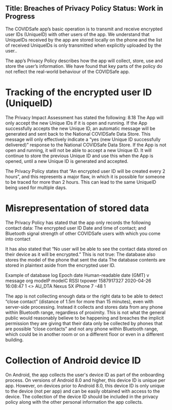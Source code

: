 Title: Breaches of Privacy Policy
Status: Work in Progress
---

The COVIDSafe app’s basic operation is to transmit and receive encrypted user IDs (UniqueID) with other users of the app. We understand that UniqueIDs received by the app are stored locally on the phone and the list of received UniqueIDs is only transmitted when explicitly uploaded by the user..

The app’s Privacy Policy describes how the app will collect, store, use and store the user’s information. We have found that key parts of the policy do not reflect the real-world behaviour of the COVIDSafe app.


# Tracking of the encrypted user ID (UniqueID)
The Privacy Impact Assessment has stated the following:
8.18	The App will only accept the new Unique IDs if it is open and running. If the App successfully accepts the new Unique ID, an automatic message will be generated and sent back to the National COVIDSafe Data Store. This message will only effectively indicate a “yes (new Unique ID successfully delivered)” response to the National COVIDSafe Data Store. If the App is not open and running, it will not be able to accept a new Unique ID. It will continue to store the previous Unique ID and use this when the App is opened, until a new Unique ID is generated and accepted.

The Privacy Policy states that “An encrypted user ID will be created every 2 hours”, and this represents a major flaw, in which it is possible for someone to be traced for more than 2 hours. This can lead to the same UniqueID being used for multiple days.

# Misrepresentation of stored data
The Privacy Policy has stated that the app only records the following contact data:
The encrypted user ID
Date and time of contact; and
Bluetooth signal strength of other COVIDSafe users with which you come into contact

It has also stated that “No user will be able to see the contact data stored on their device as it will be encrypted.” This is not true:
The database also stores the model of the phone that sent the data
The database contents are stored in plaintext aside from the encrypted user ID. 

Example of database log
Epoch date
Human-readable date (GMT)
v
message
org
modelP
modelC
RSSI
txpower
1587917327
2020-04-26 16:08:47
1
<<msg>>
AU_DTA
Nexus 5X
iPhone 7
-48
1

The app is not collecting enough data or the right data to be able to detect “close contact” (distance of 1.5m for more than 15 minutes), even with server-side processing. Instead it collects and stores data from any phone within Bluetooth range, regardless of proximity. This is not what the general public would reasonably believe to be happening and breaches the implicit permission they are giving that their data only be collected by phones that are possible “close contacts” and not any phone within Bluetooth range, which could be in another room or on a different floor or even in a different building.

# Collection of Android device ID
On Android, the app collects the user's device ID as part of the onboarding process. On versions of Android 8.0 and higher, this device ID is unique per app. However, on devices prior to Android 8.0, this device ID is only unique to the device (not per app) and can be easily obtained with access to the device. The collection of the device ID should be included in the privacy policy along with the other personal information the app collects.

